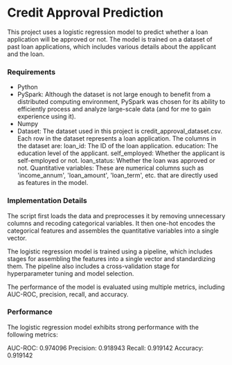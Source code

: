 # Credit Approval Prediction
This project uses a logistic regression model to predict whether a loan application will be approved or not. The model is trained on a dataset of past loan applications, which includes various details about the applicant and the loan.

### Requirements
- Python
- PySpark: Although the dataset is not large enough to benefit from a distributed computing environment, PySpark was  chosen for its ability to efficiently process and analyze large-scale data (and for me to gain experience using it).
- Numpy
- Dataset: The dataset used in this project is credit_approval_dataset.csv. Each row in the dataset represents a loan application. The columns in the dataset are:
loan_id: The ID of the loan application.
education: The education level of the applicant.
self_employed: Whether the applicant is self-employed or not.
loan_status: Whether the loan was approved or not.
Quantitative variables: These are numerical columns such as 'income_annum', 'loan_amount', 'loan_term', etc. that are directly used as features in the model.

### Implementation Details
The script first loads the data and preprocesses it by removing unnecessary columns and recoding categorical variables. It then one-hot encodes the categorical features and assembles the quantitative variables into a single vector.

The logistic regression model is trained using a pipeline, which includes stages for assembling the features into a single vector and standardizing them. The pipeline also includes a cross-validation stage for hyperparameter tuning and model selection.

The performance of the model is evaluated using multiple metrics, including AUC-ROC, precision, recall, and accuracy.

### Performance
The logistic regression model exhibits strong performance with the following metrics:

AUC-ROC: 0.974096
Precision: 0.918943
Recall: 0.919142
Accuracy: 0.919142
